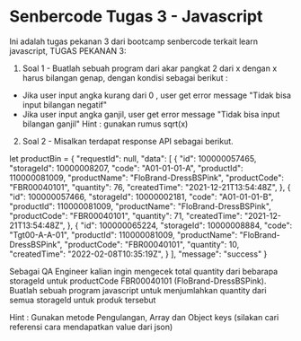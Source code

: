 # Senbercode Tugas 3 - Javascript

Ini adalah tugas pekanan 3 dari bootcamp senbercode terkait learn javascript,
TUGAS PEKANAN 3:

1. Soal 1 - 
Buatlah sebuah program dari akar pangkat 2 dari x dengan x harus bilangan genap, dengan kondisi sebagai berikut :
- Jika user input angka kurang dari 0 , user get error message "Tidak bisa input bilangan negatif" 
- Jika user input angka ganjil, user get error message "Tidak bisa input bilangan ganjil"
Hint : gunakan rumus sqrt(x)

2. Soal 2 - 
Misalkan terdapat response API sebagai berikut. 

let productBin = {
"requestId": null,
"data": [
    {
      "id": 100000057465,
      "storageId": 10000008207,
      "code": "A01-01-01-A",
      "productId": 110000081009,
      "productName": "FloBrand-DressBSPink",
      "productCode": "FBR00040101",
      "quantity": 76,
      "createdTime": "2021-12-21T13:54:48Z",
    },
    {
      "id": 100000057466,
      "storageId": 10000002181,
      "code": "A01-01-01-B",
      "productId": 110000081009,
      "productName": "FloBrand-DressBSPink",
      "productCode": "FBR00040101",
      "quantity": 71,
      "createdTime": "2021-12-21T13:54:48Z",
    },
    {
      "id": 100000065224,
      "storageId": 10000008884,
      "code": "Tgt00-A-A-01",
      "productId": 110000081009,
      "productName": "FloBrand-DressBSPink",
      "productCode": "FBR00040101",
      "quantity": 10,
      "createdTime": "2022-02-08T10:35:19Z",
    }
  ],
  "message": "success"
}

Sebagai QA Engineer kalian ingin mengecek total quantity  dari bebarapa storageId untuk productCode FBR00040101 (FloBrand-DressBSPink). Buatlah sebuah program javascript untuk menjumlahkan quantity dari semua storageId untuk produk tersebut 
 
Hint : Gunakan metode Pengulangan, Array dan Object keys (silakan cari referensi cara mendapatkan value dari json)
